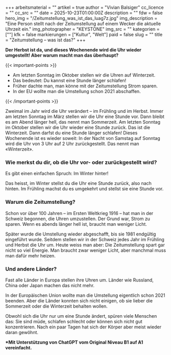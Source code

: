 +++
arbeitsmaterial = ""
artikel = true
author = "Vivian Balsiger"
cc_licence = ""
cc_src = ""
date = 2025-10-23T01:00:00Z
description = ""
fdw = false
hero_img = "/Zeitumstellung_was_ist_das_luag7z.jpg"
img_description = "Eine Person stellt nach der Zeitumstellung auf einem Wecker die aktuelle Uhrzeit ein."
img_photographer = "KEYSTONE"
img_src = ""
kategorien = [""]
kfk = false
markierungen = ["Kultur", "Welt"]
paid = false
slug = ""
title = "Zeitumstellung – was ist das?"
+++

**Der Herbst ist da, und dieses Wochenende wird die Uhr wieder umgestellt! Aber warum macht man das überhaupt?**

{{< important-points >}}

<ul>

<li>Am letzten Sonntag im Oktober stellen wir die Uhren auf Winterzeit.
</li>

<li>Das bedeutet: Du kannst eine Stunde länger schlafen!
</li>

<li>Früher dachte man, man könne mit der Zeitumstellung Strom sparen.
</li>

<li>In der EU wollte man die Umstellung schon 2021 abschaffen.
</li>

</ul>

{{< /important-points >}}

Zweimal im Jahr wird die Uhr verändert – im Frühling und im Herbst. Immer am letzten Sonntag im März stellen wir die Uhr eine Stunde vor. Dann bleibt es am Abend länger hell, das nennt man Sommerzeit. Am letzten Sonntag im Oktober stellen wir die Uhr wieder eine Stunde zurück. Das ist die Winterzeit. Dann darfst du eine Stunde länger schlafen! Dieses Wochenende ist es wieder soweit: In der Nacht von Samstag auf Sonntag wird die Uhr von 3 Uhr auf 2 Uhr zurückgestellt. Das nennt man «Winterzeit».

### Wie merkst du dir, ob die Uhr vor- oder zurückgestellt wird?

Es gibt einen einfachen Spruch: Im Winter hinter!

Das heisst, im Winter stellst du die Uhr eine Stunde zurück, also nach hinten. Im Frühling machst du es umgekehrt und stellst sie eine Stunde vor.

### Warum die Zeitumstellung?

Schon vor über 100 Jahren – im Ersten Weltkrieg 1916 – hat man in der Schweiz begonnen, die Uhren umzustellen. Der Grund war, Strom zu sparen. Wenn es abends länger hell ist, braucht man weniger Licht.

Später wurde die Umstellung wieder abgeschafft, bis sie 1981 endgültig eingeführt wurde. Seitdem stellen wir in der Schweiz jedes Jahr im Frühling und Herbst die Uhr um. Heute weiss man aber: Die Zeitumstellung spart gar nicht so viel Energie. Man braucht zwar weniger Licht, aber manchmal muss man dafür mehr heizen.

### Und andere Länder?

Fast alle Länder in Europa stellen ihre Uhren um. Länder wie Russland, China oder Japan machen das nicht mehr.

In der Europäischen Union wollte man die Umstellung eigentlich schon 2021 beenden. Aber die Länder konnten sich nicht einigen, ob sie lieber die Sommerzeit oder die Winterzeit behalten wollen.

Obwohl sich die Uhr nur um eine Stunde ändert, spüren viele Menschen das: Sie sind müde, schlafen schlecht oder können sich nicht gut konzentrieren. Nach ein paar Tagen hat sich der Körper aber meist wieder daran gewöhnt.

**\*Mit Unterstützung von ChatGPT vom Original Niveau B1 auf A1 vereinfacht.**